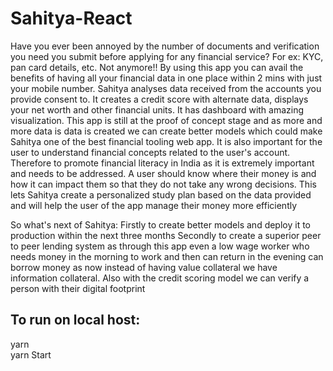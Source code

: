 # Sahitya-React
Have you ever been annoyed by the number of documents and verification you need you submit before applying for any financial service? For ex: KYC, pan card details, etc. Not anymore!! By using this app you can avail the benefits of having all your financial data in one place within 2 mins with just your mobile number. 
Sahitya analyses data received from the accounts you provide consent to. It creates a credit score with alternate data, displays your net worth and other financial units. It has dashboard with amazing visualization. This app is still at the proof of concept stage and as more and more data is data is created we can create better models which could make Sahitya one of the best financial tooling web app. 
It is also important for the user to understand financial concepts related to the user's account. Therefore to promote financial literacy in India as it is extremely important and needs to be  addressed. A user should know where their money is and how it can impact them so that they do not take any wrong decisions. This lets Sahitya create a personalized study plan based on the data provided and will help the user of the app manage their money more efficiently

So what's next of Sahitya:
Firstly to create better models and deploy it to production within the next three months 
Secondly to create a superior peer to peer lending system as through this app even a low wage worker who needs money in the morning to work and then can return in the evening can borrow money as now instead of having value collateral we have information collateral. Also with the credit scoring model we can verify a person with their digital footprint


## To run on local host:
yarn <br>
yarn Start
